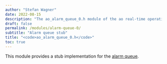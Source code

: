 ```yaml
---
author: "Stefan Wagner"
date: 2022-08-15
description: "The ao_alarm_queue_0.h module of the ao real-time operating system."
draft: false
permalink: /modules/alarm-queue-0/
subtitle: "Alarm queue stub"
title: "<code>ao_alarm_queue_0.h</code>"
toc: true
---
```


This module provides a stub implementation for the [alarm queue](../alarm-queue.md).